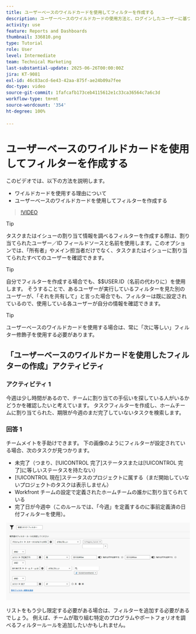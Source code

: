 ```yaml
---
title: ユーザーベースのワイルドカードを使用してフィルターを作成する
description: ユーザーベースのワイルドカードの使用方法と、ログインしたユーザーに基づくフィルターの作成方法について説明します。
activity: use
feature: Reports and Dashboards
thumbnail: 336810.png
type: Tutorial
role: User
level: Intermediate
team: Technical Marketing
last-substantial-update: 2025-06-26T00:00:00Z
jira: KT-9081
exl-id: 46c83acd-6e43-42aa-875f-ae24b09a7fee
doc-type: video
source-git-commit: 1fafcafb173ceb4115612e1c33ca36564c7a6c3d
workflow-type: tm+mt
source-wordcount: '354'
ht-degree: 100%

---
```


# ユーザーベースのワイルドカードを使用してフィルターを作成する

このビデオでは、以下の方法を説明します。

* ワイルドカードを使用する理由について
* ユーザーベースのワイルドカードを使用してフィルターを作成する

>[!VIDEO](https://video.tv.adobe.com/v/336810/?quality=12&learn=on)

>[!TIP]
>
>タスクまたはイシューの割り当て情報を調べるフィルターを作成する際は、割り当てられたユーザー／ID フィールドソースと名前を使用します。このオプションでは、「所有者」やメイン担当者だけでなく、タスクまたはイシューに割り当てられたすべてのユーザーを確認できます。

>[!TIP]
>
>自分でフィルターを作成する場合でも、$$USER.ID（名前の代わりに）を使用します。 そうすることで、あるユーザーが実行しているフィルターを見た別のユーザーが、「それを共有して」と言った場合でも、フィルターは既に設定されているので、使用している各ユーザーが自分の情報を確認できます。

>[!TIP]
>
>ユーザーベースのワイルドカードを使用する場合は、常に「次に等しい」フィルター修飾子を使用する必要があります。


## 「ユーザーベースのワイルドカードを使用したフィルターの作成」アクティビティ

### アクティビティ 1

今週は少し時間があるので、チームに割り当ての手伝いを探している人がいるかどうかを確認したいと考えています。 タスクフィルターを作成し、ホームチームに割り当てられた、期限が今週のまだ完了していないタスクを検索します。

### 回答 1

チームメイトを手助けできます。 下の画像のようにフィルターが設定されている場合、次のタスクが見つかります。

* 未完了（つまり、[!UICONTROL 完了]ステータスまたは[!UICONTROL 完了]に等しいステータスを持たない）
* [!UICONTROL 現在]ステータスのプロジェクトに属する（まだ開始していないプロジェクトのタスクは表示しません）
* Workfront チームの設定で定義されたホームチームの誰かに割り当てられている
* 完了日が今週中（このルールでは、「今週」を定義するのに事前定義済の日付フィルターを使用）。

![ユーザーベースのワイルドカードを使用してタスクフィルターを作成する画面の画像](assets/user-wildcard-exercise-answer.png)

リストをもう少し限定する必要がある場合は、フィルターを追加する必要があるでしょう。 例えば、チームが取り組む特定のプログラムやポートフォリオを調べるフィルタールールを追加したいかもしれません。

